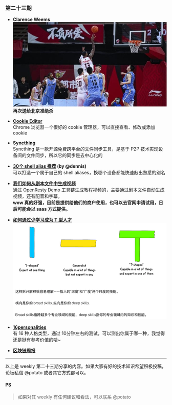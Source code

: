 ### 第二十三期

- **Clarence Weems**  
![Clarence Weems](img/Clarence-Weems.jpeg)
**再次送给北京准绝杀**

- **[Cookie Editor](https://www.hotcleaner.com/cookie-editor/)**  
Chrome 浏览器一个很好的 cookie 管理器，可以直接查看、修改或添加 cookie

- **[Syncthing](https://github.com/syncthing/syncthing)**  
Syncthing 是一款开源免费跨平台的文件同步工具，是基于 P2P 技术实现设备间的文件同步，所以它的同步是去中心化的

- **[30个 shell alias 推荐](https://www.cyberciti.biz/tips/bash-aliases-mac-centos-linux-unix.html) (by @dennis)**  
可以打造一个属于自己的 shell aliases，换哪个设备都能快速敲出熟悉的别名

- **[我们如何从剧本文件中生成视频](https://blog.openresty.com.cn/cn/ordemo/)**  
通过 [OpenResty](https://openresty.com.cn/cn/) Demo 工具链生成教程视频的，主要通过剧本文件自动生成视频，还有配音和字幕。  
**wow 真的好强，目前是提供给他们的商户使用，也可以去官网申请试用，日后可能会以 saas 方式提供。**

- **[如何通过少学习成为 T 型人才](https://time.geekbang.org/column/article/263992)**  
![t-shaped-person](img/t-shaped-person.png)

- **[16personalities](https://www.16personalities.com/ch/%E4%BA%BA%E6%A0%BC%E6%B5%8B%E8%AF%95)**  
有 16 种人格类型，通过 10分钟左右的测试，可以测出你属于哪一种，我觉得还是挺有参考价值的哈~

- **[区块链周报](https://www.infoq.cn/article/43z32fimOmDLTXVSVhQY?utm_source=rss&utm_medium=article)**  

--- 

以上是 weekly 第二十三期分享的内容。如果大家有好的技术知识希望积极投稿，论坛私信 @potato 或者其它方式都可以。

#### PS
>如果对其 weekly 有任何建议和看法，可以联系 @potato